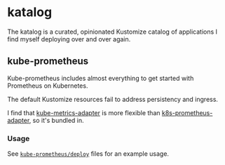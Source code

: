 # katalog

The katalog is a curated, opinionated Kustomize catalog of applications I find myself deploying over and over again.

## kube-prometheus

Kube-prometheus includes almost everything to get started with Prometheus on Kubernetes.

The default Kustomize resources fail to address persistency and ingress.

I find that [kube-metrics-adapter](https://github.com/zalando-incubator/kube-metrics-adapter) is more flexible than [k8s-prometheus-adapter](https://github.com/DirectXMan12/k8s-prometheus-adapter9), so it's bundled in.

### Usage

See [`kube-prometheus/deploy`](kube-prometheus/deploy/) files for an example usage.
